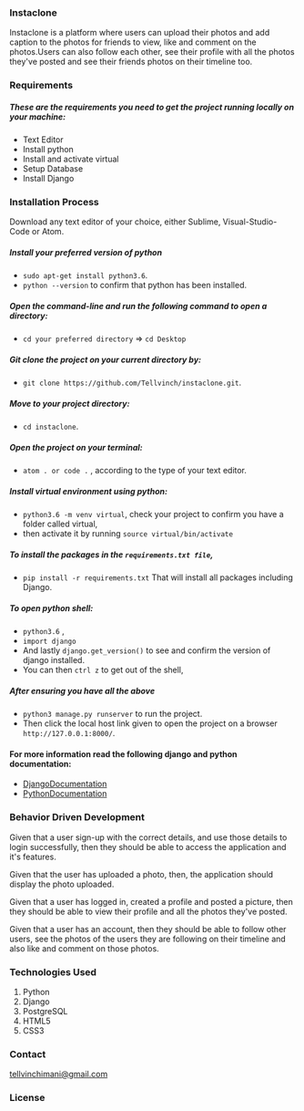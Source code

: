
### Instaclone

Instaclone is a platform where users can upload  their photos and add caption to the photos for friends  to view, like and comment on the photos.Users can also follow each other, see their profile with all the photos they've posted and see their friends photos on their timeline too.

### Requirements
##### These are the requirements you need to get the project running locally on your machine:
  - Text Editor
  - Install python
  - Install and activate virtual
  - Setup Database
  - Install Django


### Installation Process

Download any text editor of your choice, either Sublime, Visual-Studio-Code or Atom.

##### Install your preferred version of python

  - ```sudo apt-get install python3.6```.
  - ```python --version``` to confirm that python has been installed.

##### Open the command-line and run the following command to open a directory:

  - ```cd your preferred directory``` => ```cd Desktop```

##### Git clone the project on your current directory by:

  - ```git clone https://github.com/Tellvinch/instaclone.git```.

##### Move to your project directory:

- ```cd instaclone```.

##### Open the project on your terminal:

  - ```atom . or code .``` , according to the type of your text editor.

##### Install virtual environment using python:

  - ```python3.6 -m venv virtual```, check your project to confirm you have a folder called virtual,
  - then activate it by running ```source virtual/bin/activate```
##### To install the packages in the ```requirements.txt file```,

  - ```pip install -r requirements.txt```  That will install all packages including Django.

##### To open python shell:

  - ```python3.6``` ,
  - ```import django```
  - And lastly ```django.get_version()``` to see and confirm the version of django installed.
  - You can then ```ctrl z``` to get out of the shell,

##### After ensuring you have all the above

  - ```python3 manage.py runserver``` to run the project.
  - Then click the local host link given to open the project on a browser ```http://127.0.0.1:8000/```.


#### For more information read the following django and python documentation:

  - [DjangoDocumentation](https://docs.djangoproject.com/en/1.11/intro/install/)
  - [PythonDocumentation](https://www.python.org/doc/)

### Behavior Driven Development

 Given that a user sign-up with the correct details, and use those details to login successfully, then they should be able to access the application and it's features.

 Given that the user has uploaded a photo, then, the application should display the photo uploaded.

 Given that a user has logged in, created a profile and posted a picture, then they  should be able to view their profile and all the photos they've posted.

 Given that a user has an account, then they should be able to follow other users, see the photos of the users they are following on their timeline and also like and comment on those photos.



### Technologies Used
1. Python
2. Django
3. PostgreSQL
4. HTML5
5. CSS3

### Contact

tellvinchimani@gmail.com

### License
<!-- [MIT LICENCE](https://github.com/Tellvinch/Instaclone/blob/master/License.md) -->